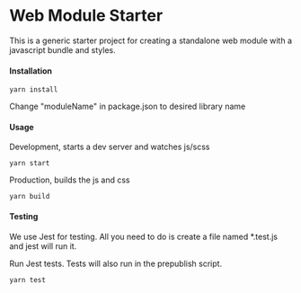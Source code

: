 # Web Module Starter
This is a generic starter project for creating a standalone web module with a javascript bundle and styles.

#### Installation
```
yarn install
```
Change "moduleName" in package.json to desired library name

#### Usage
Development, starts a dev server and watches js/scss
```
yarn start
```
Production, builds the js and css
```
yarn build
```

#### Testing
We use Jest for testing. All you need to do is create a file named *.test.js and jest will run it.

Run Jest tests. Tests will also run in the prepublish script.
```
yarn test
```